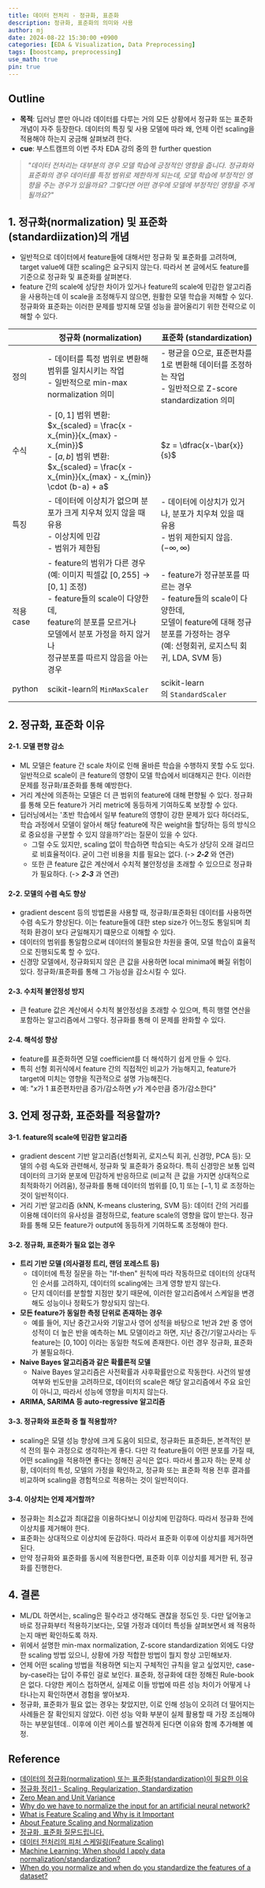 ```yaml
---
title: 데이터 전처리 - 정규화, 표준화
description: 정규화, 표준화의 의미와 사용
author: mj
date: 2024-08-22 15:30:00 +0900
categories: [EDA & Visualization, Data Preprocessing]
tags: [boostcamp, preprocessing]
use_math: true
pin: true
---
```


## Outline

- **목적**: 딥러닝 뿐만 아니라 데이터를 다루는 거의 모든 상황에서 정규화 또는 표준화 개념이 자주 등장한다. 데이터의 특징 및 사용 모델에 따라 왜, 언제 이런 scaling을 적용해야 하는지 궁금해 살펴보려 한다.
- **cue**: 부스트캠프의 이번 주차 EDA 강의 중의 한 further question
> _"데이터 전처리는 대부분의 경우 모델 학습에 긍정적인 영향을 줍니다. 정규화와 표준화의 경우 데이터를 특정 범위로 제한하게 되는데, 모델 학습에 부정적인 영향을 주는 경우가 있을까요? 그렇다면 어떤 경우에 모델에 부정적인 영향을 주게 될까요?"_


## 1. 정규화(normalization) 및 표준화(standardiization)의 개념

- 일반적으로 데이터에서 feature들에 대해서만 정규화 및 표준화를 고려하며, target value에 대한 scaling은 요구되지 않는다. 따라서 본 글에서도 feature를 기준으로 정규화 및 표준화를 살펴본다.
- feature 간의 scale에 상당한 차이가 있거나 feature의 scale에 민감한 알고리즘을 사용하는데 이 scale을 조정해두지 않으면, 원활한 모델 학습을 저해할 수 있다. 정규화와 표준화는 이러한 문제를 방지해 모델 성능을 끌어올리기 위한 전략으로 이해할 수 있다.

|           | **정규화** (normalization)                                                                                                                                                                                                                       | **표준화** (standardization)                                                                                                                                                   |
| --------- | ------------------------------------------------------------------------------------------------------------------------------------------------------------------------------------------------------------------------------------------------ | ------------------------------------------------------------------------------------------------------------------------------------------------------------------------------ |
| 정의      | - 데이터를 특정 범위로 변환해 범위를 일치시키는 작업<br>- 일반적으로 min-max normalization 의미                                                                                                                                                  | - 평균을 0으로, 표준편차를 1로 변환해 데이터를 조정하는 작업<br>- 일반적으로 Z-score standardization 의미                                                                      |
| 수식      | - $[0,1]$ 범위 변환: $x_{scaled} = \frac{x - x_{min}}{x_{max} - x_{min}}$<br>- $[a,b]$ 범위 변환: $x_{scaled} = \frac{x - x_{min}}{x_{max} - x_{min}} \cdot (b-a) + a$                                                                           | $z = \dfrac{x-\bar{x}}{s}$                                                                                                                                                     |
| 특징      | - 데이터에 이상치가 없으며 분포가 크게 치우쳐 있지 않을 때 유용<br>- 이상치에 민감<br>- 범위가 제한됨                                                                                                                                            | - 데이터에 이상치가 있거나, 분포가 치우쳐 있을 때 유용<br>- 범위 제한되지 않음. $(-\infty, \infty)$                                                                            |
| 적용 case | - feature의 범위가 다른 경우 <br>    (예: 이미지 픽셀값 $[0,255] \rightarrow [0,1]$ 조정)<br>- feature들의 scale이 다양한데, <br>    feature의 분포를 모르거나<br>    모델에서 분포 가정을 하지 않거나<br>    정규분포를 따르지 않음을 아는 경우 | - feature가 정규분포를 따르는 경우<br>- feature들의 scale이 다양한데,<br>    모델이 feature에 대해 정규분포를 가정하는 경우 <br>    (예: 선형회귀, 로지스틱 회귀, LDA, SVM 등) |
| python    | scikit-learn의 `MinMaxScaler`                                                                                                                                                                                                                    | scikit-learn의 `StandardScaler`                                                                                                                                                |


## 2. 정규화, 표준화 이유

#### 2-1. 모델 편향 감소
- ML 모델은 feature 간 scale 차이로 인해 올바른 학습을 수행하지 못할 수도 있다. 일반적으로 scale이 큰 feature의 영향이 모델 학습에서 비대해지곤 한다. 이러한 문제를 정규화/표준화를 통해 예방한다.
- 거리 계산에 의존하는 모델은 더 큰 범위의 feature에 대해 편향될 수 있다. 정규화를 통해 모든 feature가 거리 metric에 동등하게 기여하도록 보장할 수 있다.
- 딥러닝에서는 '초반 학습에서 일부 feature의 영향이 강한 문제가 있다 하더라도, 학습 과정에서 모델이 알아서 해당 feature에 작은 weight을 할당하는 등의 방식으로 중요성을 구분할 수 있지 않을까?'라는 질문이 있을 수 있다. 
	- 그럴 수도 있지만, scaling 없이 학습하면 학습되는 속도가 상당히 오래 걸리므로 비효율적이다. 굳이 그런 비용을 치를 필요는 없다. (-> ***2-2*** 와 연관)
	- 또한 큰 feature 값은 계산에서 수치적 불안정성을 초래할 수 있으므로 정규화가 필요하다. (-> ***2-3*** 과 연관)

#### 2-2. 모델의 수렴 속도 향상
- gradient descent 등의 방법론을 사용할 때, 정규화/표준화된 데이터를 사용하면 수렴 속도가 향상된다. 이는 feature들에 대한 step size가 어느정도 통일되며 최적화 환경이 보다 균일해지기 떄문으로 이해할 수 있다.
- 데이터의 범위를 통일함으로써 데이터의 불필요한 차원을 줄여, 모델 학습이 효율적으로 진행되도록 할 수 있다.
- 신경망 모델에서, 정규화되지 않은 큰 값을 사용하면 local minima에 빠질 위험이 있다. 정규화/표준화를 통해 그 가능성을 감소시킬 수 있다.

#### 2-3. 수치적 불안정성 방지
- 큰 feature 값은 계산에서 수치적 불안정성을 초래할 수 있으며, 특히 행렬 연산을 포함하는 알고리즘에서 그렇다. 정규화를 통해 이 문제를 완화할 수 있다. 

#### 2-4. 해석성 향상
- feature를 표준화하면 모델 coefficient를 더 해석하기 쉽게 만들 수 있다.
- 특히 선형 회귀식에서 feature 간의 직접적인 비교가 가능해지고, feature가 target에 미치는 영향을 직관적으로 설명 가능해진다.
- 예: "$x$가 1 표준편차만큼 증가/감소하면 $y$가 계수만큼 증가/감소한다"

## 3. 언제 정규화, 표준화를 적용할까?

#### 3-1. feature의 scale에 민감한 알고리즘
- gradient descent 기반 알고리즘(선형회귀, 로지스틱 회귀, 신경망, PCA 등): 모델의 수렴 속도와 관련해서, 정규화 및 표준화가 중요하다. 특히 신경망은 보통 입력 데이터의 크기와 분포에 민감하게 반응하므로 (비교적 큰 값을 가지면 상대적으로 최적화하기 어려움), 정규화를 통해 데이터의 범위를 $[0,1]$ 또는 $[-1,1]$ 로 조정하는 것이 일반적이다.
- 거리 기반 알고리즘 (kNN, K-means clustering, SVM 등): 데이터 간의 거리를 이용해 데이터의 유사성을 결정하므로, feature scale의 영향을 많이 받는다. 정규화를 통해 모든 feature가 output에 동등하게 기여하도록 조정해야 한다.

#### 3-2. 정규화, 표준화가 필요 없는 경우
- **트리 기반 모델 (의사결정 트리, 랜덤 포레스트 등)**
	- 데이터에 특정 질문을 하는 "If-then" 원칙에 따라 작동하므로 데이터의 상대적인 순서를 고려하지, 데이터의 scaling에는 크게 영향 받지 않는다. 
	- 단지 데이터를 분할할 지점만 찾기 때문에, 이러한 알고리즘에서 스케일을 변경해도 성능이나 정확도가 향상되지 않는다.
- **모든 feature가 동일한 측정 단위로 존재하는 경우**
	- 예를 들어, 지난 중간고사와 기말고사 영어 성적을 바탕으로 1반과 2반 중 영어 성적이 더 높은 반을 예측하는 ML 모델이라고 하면, 지난 중간/기말고사라는 두 feature는 $[0,100]$ 이라는 동일한 척도에 존재한다. 이런 경우 정규화, 표준화가 불필요하다.
- **Naive Bayes 알고리즘과 같은 확률론적 모델**
	- Naive Bayes 알고리즘은 사전확률과 사후확률만으로 작동한다. 사건의 발생 여부와 빈도만을 고려하므로, 데이터의 scale은 해당 알고리즘에서 주요 요인이 아니고, 따라서 성능에 영향을 미치지 않는다.
- **ARIMA, SARIMA 등 auto-regressive 알고리즘**

#### 3-3. 정규화와 표준화 중 뭘 적용할까?
- scaling은 모델 성능 향상에 크게 도움이 되므로, 정규화든 표준화든, 본격적인 분석 전의 필수 과정으로 생각하는게 좋다. 다만 각 feature들이 어떤 분포를 가질 때, 어떤 scaling을 적용하면 좋다는 정해진 공식은 없다. 따라서 풀고자 하는 문제 상황, 데이터의 특성, 모델의 가정을 확인하고, 정규화 또는 표준화 적용 전후 결과를 비교하며 scaling을 경험적으로 적용하는 것이 일반적이다. 

#### 3-4. 이상치는 언제 제거할까?
- 정규화는 최소값과 최대값을 이용하다보니 이상치에 민감하다. 따라서 정규화 전에 이상치를 제거해야 한다.
- 표준화는 상대적으로 이상치에 둔감하다. 따라서 표준화 이후에 이상치를 제거하면 된다.
- 만약 정규화와 표준화를 동시에 적용한다면, 표준화 이후 이상치를 제거한 뒤, 정규화를 진행한다.


## 4. 결론
- ML/DL 하면서는, scaling은 필수라고 생각해도 괜찮을 정도인 듯. 다만 덮어놓고 바로 정규화부터 적용하기보다는, 모델 가정과 데이터 특성들 살펴보면서 왜 적용하는지 매번 확인하도록 하자.
- 위에서 설명한 min-max normalization, Z-score standardization 외에도 다양한 scaling 방법 있으니, 상황에 가장 적합한 방법이 뭘지 항상 고민해보자.
- 언제 어떤 scaling 방법을 적용하면 되는지 구체적인 규칙을 알고 싶었지만, case-by-case라는 답이 주류인 걸로 보인다. 표준화, 정규화에 대한 정해진 Rule-book은 없다. 다양한 케이스 접하면서, 실제로 이들 방법에 따른 성능 차이가 어떻게 나타나는지 확인하면서 경험을 쌓아보자.
- 정규화, 표준화가 필요 없는 경우는 찾았지만, 이로 인해 성능이 오히려 더 떨어지는 사례들은 잘 확인되지 않았다. 이런 성능 악화 부분이 실제 활용할 때 가장 조심해야 하는 부분일텐데.. 이후에 이런 케이스를 발견하게 된다면 이유와 함께 추가해볼 예정.


## Reference
- [데이터의 정규화(normalization) 또는 표준화(standardization)이 필요한 이유](https://mozenworld.tistory.com/entry/%EB%8D%B0%EC%9D%B4%ED%84%B0%EC%9D%98-%EC%A0%95%EA%B7%9C%ED%99%94normalization-%EB%98%90%EB%8A%94-%ED%91%9C%EC%A4%80%ED%99%94standardization%EC%9D%B4-%ED%95%84%EC%9A%94%ED%95%9C-%EC%9D%B4%EC%9C%A0)
- [정규화 정리1 - Scaling, Regularization, Standardization](https://blog.nerdfactory.ai/2021/06/15/Normalization-Theorem-1.html)
- [Zero Mean and Unit Variance](https://datascience.stackexchange.com/questions/32109/zero-mean-and-unit-variance)
- [Why do we have to normalize the input for an artificial neural network?](https://stackoverflow.com/questions/4674623/why-do-we-have-to-normalize-the-input-for-an-artificial-neural-network/4674770#4674770)
- [What is Feature Scaling and Why is it Important](https://www.analyticsvidhya.com/blog/2020/04/feature-scaling-machine-learning-normalization-standardization/)
- [About Feature Scaling and Normalization](https://sebastianraschka.com/Articles/2014_about_feature_scaling.html#about-standardization)
- [정규화, 표준화 질문드립니다.](https://www.inflearn.com/community/questions/65387/%EC%A0%95%EA%B7%9C%ED%99%94-%ED%91%9C%EC%A4%80%ED%99%94-%EC%A7%88%EB%AC%B8%EB%93%9C%EB%A6%BD%EB%8B%88%EB%8B%A4)
- [데이터 전처리의 피처 스케일링(Feature Scaling)](https://glanceyes.com/entry/%EB%8D%B0%EC%9D%B4%ED%84%B0-%EC%A0%84%EC%B2%98%EB%A6%AC%EC%9D%98-%ED%94%BC%EC%B2%98-%EC%8A%A4%EC%BC%80%EC%9D%BC%EB%A7%81Feature-Scaling)
- [Machine Learning: When should I apply data normalization/standardization?](https://www.quora.com/Machine-Learning-When-should-I-apply-data-normalization-standardization)
- [When do you normalize and when do you standardize the features of a dataset?](https://www.quora.com/When-do-you-normalize-and-when-do-you-standardize-the-features-of-a-dataset)